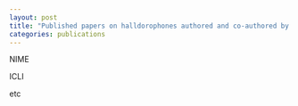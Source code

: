 ```yaml
---
layout: post
title: "Published papers on halldorophones authored and co-authored by Halldór Úlfarsson"
categories: publications
---
```

NIME

ICLI

etc
